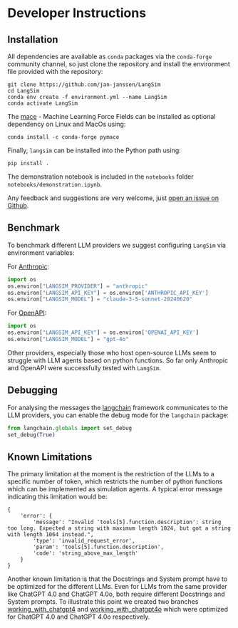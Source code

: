 # Developer Instructions
## Installation
All dependencies are available as `conda` packages via the `conda-forge` community channel, so just clone the repository
and install the environment file provided with the repository: 
```
git clone https://github.com/jan-janssen/LangSim
cd LangSim
conda env create -f environment.yml --name LangSim
conda activate LangSim
```
The [mace](https://mace-docs.readthedocs.io/en/latest/) - Machine Learning Force Fields can be installed as optional 
dependency on Linux and MacOs using: 
```
conda install -c conda-forge pymace
```
Finally, `langsim` can be installed into the Python path using:
```
pip install .
```
The demonstration notebook is included in the `notebooks` folder `notebooks/demonstration.ipynb`.

Any feedback and suggestions are very welcome, just [open an issue on Github](https://github.com/jan-janssen/LangSim).

## Benchmark
To benchmark different LLM providers we suggest configuring `LangSim` via environment variables:

For [Anthropic](http://anthropic.com):
```python
import os
os.environ["LANGSIM_PROVIDER"] = "anthropic" 
os.environ["LANGSIM_API_KEY"] = os.environ['ANTHROPIC_API_KEY']
os.environ["LANGSIM_MODEL"] = "claude-3-5-sonnet-20240620"
```

For [OpenAPI](https://openai.com):
```python
import os
os.environ["LANGSIM_API_KEY"] = os.environ['OPENAI_API_KEY']
os.environ["LANGSIM_MODEL"] = "gpt-4o"
```

Other providers, especially those who host open-source LLMs seem to struggle with LLM agents based on python functions.
So far only Anthropic and OpenAPI were successfully tested with `LangSim`. 

## Debugging
For analysing the messages the [langchain](https://www.langchain.com) framework communicates to the LLM providers, you 
can enable the debug mode for the `langchain` package:  
```python
from langchain.globals import set_debug
set_debug(True)
```

## Known Limitations
The primary limitation at the moment is the restriction of the LLMs to a specific number of token, which restricts the 
number of python functions which can be implemented as simulation agents. A typical error message indicating this 
limitation would be: 
```
{
    'error': {
        'message': "Invalid 'tools[5].function.description': string too long. Expected a string with maximum length 1024, but got a string with length 1064 instead.", 
        'type': 'invalid_request_error', 
        'param': 'tools[5].function.description', 
        'code': 'string_above_max_length'
    }
}
```

Another known limitation is that the Docstrings and System prompt have to be optimized for the different LLMs. Even for
LLMs from the same provider like ChatGPT 4.0 and ChatGPT 4.0o, both require different Docstrings and System prompts. To 
illustrate this point we created two branches [working_with_chatgpt4](https://github.com/jan-janssen/LangSim/tree/working_with_chatgpt4)
and [working_with_chatgpt4o](https://github.com/jan-janssen/LangSim/tree/working_with_chatgpt4o) which were optimized 
for ChatGPT 4.0 and ChatGPT 4.0o respectively. 